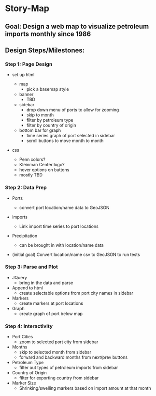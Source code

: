 # Story-Map

## Goal: Design a web map to visualize petroleum imports monthly since 1986

## Design Steps/Milestones:

### Step 1: Page Design
 - set up html
    - map
      - pick a basemap style
    - banner
      - TBD
    - sidebar
      - drop down menu of ports to allow for zooming
      - skip to month
      - filter by petroleum type
      - filter by country of origin
    - bottom bar for graph
      - time series graph of port selected in sidebar
      - scroll buttons to move month to month

 - css
    - Penn colors?
    - Kleinman Center logo?
    - hover options on buttons
    - mostly TBD

### Step 2: Data Prep
  - Ports  
    - convert port location/name data to GeoJSON
  - Imports
    - Link import time series to port locations
  - Precipitation
    - can be brought in with location/name data

  - (initial goal) Convert location/name csv to GeoJSON to run tests

### Step 3: Parse and Plot
  - JQuery
    - bring in the data and parse
  - Append to html
    - create selectable options from port city names in sidebar
  - Markers
    - create markers at port locations
  - Graph
    - create graph of port below map

### Step 4: Interactivity
  - Port Cities
    - zoom to selected port city from sidebar
  - Months
    - skip to selected month from sidebar
    - forward and backward months from next/prev buttons
  - Petroleum Type
    - filter out types of petroleum imports from sidebar
  - Country of Origin
    - filter for exporting country from sidebar
  - Marker Size
    - Shrinking/swelling markers based on import amount at that month

